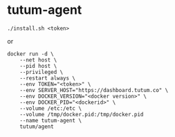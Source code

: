 tutum-agent
===========

	./install.sh <token>

or

	docker run -d \
		--net host \
		--pid host \
		--privileged \
		--restart always \
		--env TOKEN="<token>" \
		--env SERVER_HOST="https://dashboard.tutum.co" \
		--env DOCKER_VERSION="<docker version>" \
		--env DOCKER_PID="<dockerid>" \
		--volume /etc:/etc \
		--volume /tmp/docker.pid:/tmp/docker.pid
		--name tutum-agent \
		tutum/agent
